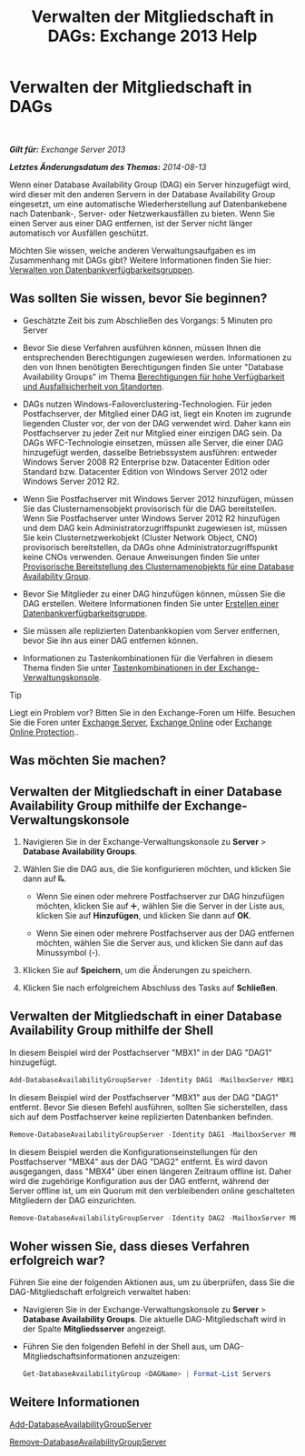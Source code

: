 ﻿---
title: 'Verwalten der Mitgliedschaft in DAGs: Exchange 2013 Help'
TOCTitle: Verwalten der Mitgliedschaft in DAGs
ms:assetid: fb2ea15e-96d5-4045-b75b-b0aa5fc60479
ms:mtpsurl: https://technet.microsoft.com/de-de/library/Dd351278(v=EXCHG.150)
ms:contentKeyID: 50477127
ms.date: 05/22/2018
mtps_version: v=EXCHG.150
ms.translationtype: MT
---

# Verwalten der Mitgliedschaft in DAGs

 

_**Gilt für:** Exchange Server 2013_

_**Letztes Änderungsdatum des Themas:** 2014-08-13_

Wenn einer Database Availability Group (DAG) ein Server hinzugefügt wird, wird dieser mit den anderen Servern in der Database Availability Group eingesetzt, um eine automatische Wiederherstellung auf Datenbankebene nach Datenbank-, Server- oder Netzwerkausfällen zu bieten. Wenn Sie einen Server aus einer DAG entfernen, ist der Server nicht länger automatisch vor Ausfällen geschützt.

Möchten Sie wissen, welche anderen Verwaltungsaufgaben es im Zusammenhang mit DAGs gibt? Weitere Informationen finden Sie hier: [Verwalten von Datenbankverfügbarkeitsgruppen](managing-database-availability-groups-exchange-2013-help.md).

## Was sollten Sie wissen, bevor Sie beginnen?

  - Geschätzte Zeit bis zum Abschließen des Vorgangs: 5 Minuten pro Server

  - Bevor Sie diese Verfahren ausführen können, müssen Ihnen die entsprechenden Berechtigungen zugewiesen werden. Informationen zu den von Ihnen benötigten Berechtigungen finden Sie unter "Database Availability Groups" im Thema [Berechtigungen für hohe Verfügbarkeit und Ausfallsicherheit von Standorten](high-availability-and-site-resilience-permissions-exchange-2013-help.md).

  - DAGs nutzen Windows-Failoverclustering-Technologien. Für jeden Postfachserver, der Mitglied einer DAG ist, liegt ein Knoten im zugrunde liegenden Cluster vor, der von der DAG verwendet wird. Daher kann ein Postfachserver zu jeder Zeit nur Mitglied einer einzigen DAG sein. Da DAGs WFC-Technologie einsetzen, müssen alle Server, die einer DAG hinzugefügt werden, dasselbe Betriebssystem ausführen: entweder Windows Server 2008 R2 Enterprise bzw. Datacenter Edition oder Standard bzw. Datacenter Edition von Windows Server 2012 oder Windows Server 2012 R2.

  - Wenn Sie Postfachserver mit Windows Server 2012 hinzufügen, müssen Sie das Clusternamensobjekt provisorisch für die DAG bereitstellen. Wenn Sie Postfachserver unter Windows Server 2012 R2 hinzufügen und dem DAG kein Administratorzugriffspunkt zugewiesen ist, müssen Sie kein Clusternetzwerkobjekt (Cluster Network Object, CNO) provisorisch bereitstellen, da DAGs ohne Administratorzugriffspunkt keine CNOs verwenden. Genaue Anweisungen finden Sie unter [Provisorische Bereitstellung des Clusternamenobjekts für eine Database Availability Group](pre-stage-the-cluster-name-object-for-a-database-availability-group-exchange-2013-help.md).

  - Bevor Sie Mitglieder zu einer DAG hinzufügen können, müssen Sie die DAG erstellen. Weitere Informationen finden Sie unter [Erstellen einer Datenbankverfügbarkeitsgruppe](create-a-database-availability-group-exchange-2013-help.md).

  - Sie müssen alle replizierten Datenbankkopien vom Server entfernen, bevor Sie ihn aus einer DAG entfernen können.

  - Informationen zu Tastenkombinationen für die Verfahren in diesem Thema finden Sie unter [Tastenkombinationen in der Exchange-Verwaltungskonsole](keyboard-shortcuts-in-the-exchange-admin-center-exchange-online-protection-help.md).


> [!TIP]
> Liegt ein Problem vor? Bitten Sie in den Exchange-Foren um Hilfe. Besuchen Sie die Foren unter <A href="https://go.microsoft.com/fwlink/p/?linkid=60612">Exchange Server</A>, <A href="https://go.microsoft.com/fwlink/p/?linkid=267542">Exchange Online</A> oder <A href="https://go.microsoft.com/fwlink/p/?linkid=285351">Exchange Online Protection</A>..



## Was möchten Sie machen?

## Verwalten der Mitgliedschaft in einer Database Availability Group mithilfe der Exchange-Verwaltungskonsole

1.  Navigieren Sie in der Exchange-Verwaltungskonsole zu **Server** \> **Database Availability Groups**.

2.  Wählen Sie die DAG aus, die Sie konfigurieren möchten, und klicken Sie dann auf ![Verwalten von DAG-Mitgliedern](images/Dd351278.d567ae56-d6cd-4edb-ab67-ad8f7c58f337(EXCHG.150).gif "Verwalten von DAG-Mitgliedern").
    
      - Wenn Sie einen oder mehrere Postfachserver zur DAG hinzufügen möchten, klicken Sie auf ![Hinzufügen (Symbol)](images/JJ218640.c1e75329-d6d7-4073-a27d-498590bbb558(EXCHG.150).gif "Hinzufügen (Symbol)"), wählen Sie die Server in der Liste aus, klicken Sie auf **Hinzufügen**, und klicken Sie dann auf **OK**.
    
      - Wenn Sie einen oder mehrere Postfachserver aus der DAG entfernen möchten, wählen Sie die Server aus, und klicken Sie dann auf das Minussymbol (-).

3.  Klicken Sie auf **Speichern**, um die Änderungen zu speichern.

4.  Klicken Sie nach erfolgreichem Abschluss des Tasks auf **Schließen**.

## Verwalten der Mitgliedschaft in einer Database Availability Group mithilfe der Shell

In diesem Beispiel wird der Postfachserver "MBX1" in der DAG "DAG1" hinzugefügt.

```powershell
Add-DatabaseAvailabilityGroupServer -Identity DAG1 -MailboxServer MBX1
```

In diesem Beispiel wird der Postfachserver "MBX1" aus der DAG "DAG1" entfernt. Bevor Sie diesen Befehl ausführen, sollten Sie sicherstellen, dass sich auf dem Postfachserver keine replizierten Datenbanken befinden.

```powershell
Remove-DatabaseAvailabilityGroupServer -Identity DAG1 -MailboxServer MBX1
```

In diesem Beispiel werden die Konfigurationseinstellungen für den Postfachserver "MBX4" aus der DAG "DAG2" entfernt. Es wird davon ausgegangen, dass "MBX4" über einen längeren Zeitraum offline ist. Daher wird die zugehörige Konfiguration aus der DAG entfernt, während der Server offline ist, um ein Quorum mit den verbleibenden online geschalteten Mitgliedern der DAG einzurichten.

```powershell
Remove-DatabaseAvailabilityGroupServer -Identity DAG2 -MailboxServer MBX4 -ConfigurationOnly
```

## Woher wissen Sie, dass dieses Verfahren erfolgreich war?

Führen Sie eine der folgenden Aktionen aus, um zu überprüfen, dass Sie die DAG-Mitgliedschaft erfolgreich verwaltet haben:

  - Navigieren Sie in der Exchange-Verwaltungskonsole zu **Server** \> **Database Availability Groups**. Die aktuelle DAG-Mitgliedschaft wird in der Spalte **Mitgliedsserver** angezeigt.

  - Führen Sie den folgenden Befehl in der Shell aus, um DAG-Mitgliedschaftsinformationen anzuzeigen:
    
    ```powershell
    Get-DatabaseAvailabilityGroup <DAGName> | Format-List Servers
    ```

## Weitere Informationen

[Add-DatabaseAvailabilityGroupServer](https://technet.microsoft.com/de-de/library/dd298049\(v=exchg.150\))

[Remove-DatabaseAvailabilityGroupServer](https://technet.microsoft.com/de-de/library/dd297956\(v=exchg.150\))

